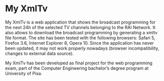# My XmlTv
My XmlTv is a web application that shows the broadcast programming for the next 24h of the selected TV channels belonging to the RAI Network. It also allows to download the broadcast programming by generating a xmltv file format. The site has been tested with the following browsers: Safari 5, Firefox 3.6, Internet Explorer 8, Opera 10. Since the application has never been updated, it may not work properly nowadays (browser incompatibility, changes to external data source).

My XmlTv has been developed as final project for the web programming exam, part of the Computer Engineering bachelor’s degree program at University of Pisa.
